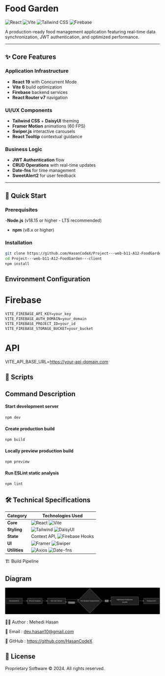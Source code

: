 # Food Garden

![React](https://img.shields.io/badge/React-19.1-%2361DAFB?logo=react)
![Vite](https://img.shields.io/badge/Vite-6.3-%23646CFF?logo=vite)
![Tailwind CSS](https://img.shields.io/badge/Tailwind_CSS-4.1-%2338B2AC?logo=tailwind-css)
![Firebase](https://img.shields.io/badge/Firebase-11.8-%23FFCA28?logo=firebase)

A production-ready food management application featuring real-time data synchronization, JWT authentication, and optimized performance.

---

## ✨ Core Features

### Application Infrastructure

- **React 19** with Concurrent Mode
- **Vite 6** build optimization
- **Firebase** backend services
- **React Router v7** navigation

### UI/UX Components

- **Tailwind CSS** + **DaisyUI** theming
- **Framer Motion** animations (60 FPS)
- **Swiper.js** interactive carousels
- **React Tooltip** contextual guidance

### Business Logic

- **JWT Authentication** flow
- **CRUD Operations** with real-time updates
- **Date-fns** for time management
- **SweetAlert2** for user feedback

---

## 🚀 Quick Start

### Prerequisites

-**Node.js** (v18.15 or higher - LTS recommended)
- **npm** (v8.x or higher) 

### Installation

```bash
git clone https://github.com/HasanCodeX/Project---web-b11-A12-FoodGarden---client
cd Project---web-b11-A12-FoodGarden---client
npm install
```

## Environment Configuration

# Firebase

```env
VITE_FIREBASE_API_KEY=your_key
VITE_FIREBASE_AUTH_DOMAIN=your_domain
VITE_FIREBASE_PROJECT_ID=your_id
VITE_FIREBASE_STORAGE_BUCKET=your_bucket
```

# API

VITE_API_BASE_URL=https://your-api-domain.com

## 📜 Scripts

## Command Description

#### Start development server

```bash
npm dev
```

 ####   Create production build

```bash
npm build
```

 ####   Locally preview production build

```bash
npm preview
```

#### Run ESLint static analysis

```bash
npm lint
```



## 🛠️ Technical Specifications

| Category      | Technologies Used                                                                                                                   |
| ------------- | ----------------------------------------------------------------------------------------------------------------------------------- |
| **Core**      | ![React](https://img.shields.io/badge/React-19.1-%2361DAFB) ![Vite](https://img.shields.io/badge/Vite-6.3-%23646CFF)                |
| **Styling**   | ![Tailwind](https://img.shields.io/badge/Tailwind-4.1-%2338B2AC) ![DaisyUI](https://img.shields.io/badge/DaisyUI-5.0-%235A0EF8)     |
| **State**     | Context API, ![Firebase Hooks](https://img.shields.io/badge/React_Firebase_Hooks-5.1-%23FFCB2B)                                     |
| **UI**        | ![Framer](https://img.shields.io/badge/Framer_Motion-12.16-%23005FFF) ![Swiper](https://img.shields.io/badge/Swiper-11.2-%23638FEF) |
| **Utilities** | ![Axios](https://img.shields.io/badge/Axios-1.9-%235A29E4) ![Date-fns](https://img.shields.io/badge/Date_fns-4.1-%23E77532)         |

🏗️ Build Pipeline

## Diagram

![alt text](client.png)

👨‍💻 Author : Mehedi Hasan

📧 Email : dev.hasan10@gmail.com

🔗 GitHub : https://github.com/HasanCodeX

## 📄 License

Proprietary Software © 2024. All rights reserved.
